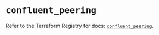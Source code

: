 # `confluent_peering`

Refer to the Terraform Registry for docs: [`confluent_peering`](https://registry.terraform.io/providers/confluentinc/confluent/2.10.0/docs/resources/peering).

